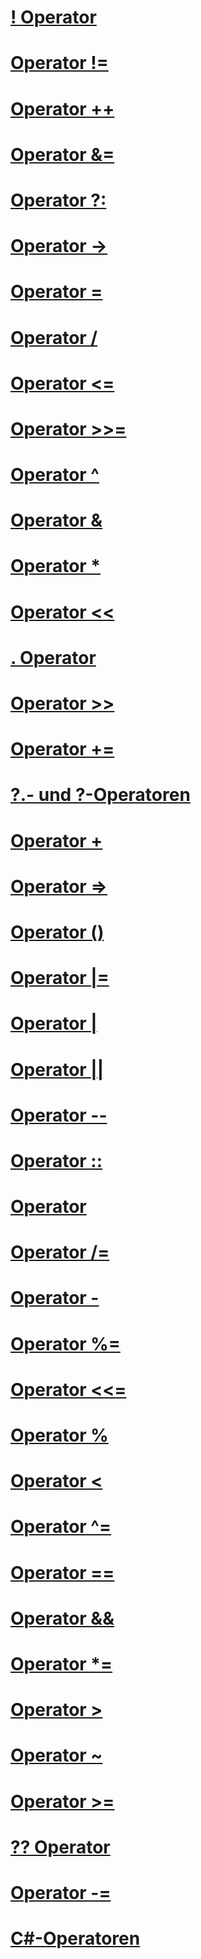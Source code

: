 # [! Operator](logical-negation-operator.md)
# [Operator !=](not-equal-operator.md)
# [Operator ++](increment-operator.md)
# [Operator &=](and-assignment-operator.md)
# [Operator ?:](conditional-operator.md)
# [Operator ->](dereference-operator.md)
# [Operator =](assignment-operator.md)
# [Operator /](division-operator.md)
# [Operator <=](less-than-equal-operator.md)
# [Operator >>=](right-shift-assignment-operator.md)
# [Operator ^](xor-operator.md)
# [Operator &](and-operator.md)
# [Operator *](multiplication-operator.md)
# [Operator <<](left-shift-operator.md)
# [. Operator](member-access-operator.md)
# [Operator >>](right-shift-operator.md)
# [Operator +=](addition-assignment-operator.md)
# [?.- und ?-Operatoren](null-conditional-operators.md)
# [Operator +](addition-operator.md)
# [Operator =>](lambda-operator.md)
# [Operator ()](invocation-operator.md)
# [Operator |=](or-assignment-operator.md)
# [Operator |](or-operator.md)
# [Operator ||](conditional-or-operator.md)
# [Operator --](decrement-operator.md)
# [Operator ::](namespace-alias-qualifer.md)
# [Operator](index-operator.md)
# [Operator /=](subtraction-assignment-operator.md)
# [Operator -](subtraction-operator.md)
# [Operator %=](modulus-assignment-operator.md)
# [Operator <<=](left-shift-assignment-operator.md)
# [Operator %](modulus-operator.md)
# [Operator <](less-than-operator.md)
# [Operator ^=](xor-assignment-operator.md)
# [Operator ==](equality-comparison-operator.md)
# [Operator &&](conditional-and-operator.md)
# [Operator *=](multiplication-assignment-operator.md)
# [Operator >](greater-than-operator.md)
# [Operator ~](bitwise-complement-operator.md)
# [Operator >=](greater-than-equal-operator.md)
# [?? Operator](null-conditional-operator.md)
# [Operator -=](subtraction-assignment-operator-1.md)
# [C#-Operatoren](index.md)
